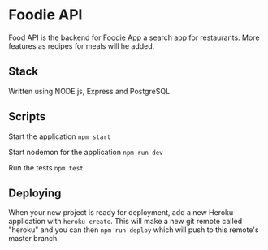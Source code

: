 # Foodie API

Food API is the backend for [Foodie App](https://foodie-psi.vercel.app/) a search app for restaurants. More features as recipes for meals will he added.

## Stack

Written using NODE.js, Express and PostgreSQL

## Scripts

Start the application `npm start`

Start nodemon for the application `npm run dev`

Run the tests `npm test`

## Deploying

When your new project is ready for deployment, add a new Heroku application with `heroku create`. This will make a new git remote called "heroku" and you can then `npm run deploy` which will push to this remote's master branch.